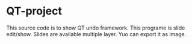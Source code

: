 # QT-project
This source code is to show QT undo framework.
This programe is slide edit/show.
Slides are available multiple layer.
Yuo can export it as image.
